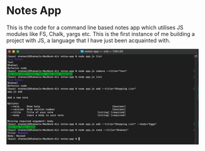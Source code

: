 # Notes App

This is the code for a command line based notes app which utilises JS modules like FS, Chalk, yargs etc. This is the first instance of me building a project with JS, a language that I have just been acquainted with.

<img src="https://github.com/shakeelmajeed-work/Side-Projects/blob/main/notes-app/Screenshot%202021-07-23%20at%2015.25.40.png"></img>
